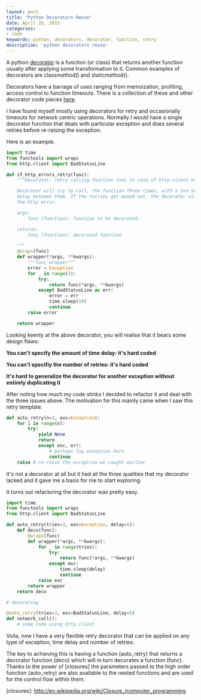 ```yaml
---
layout: post
title: "Python Decorators Reuse"
date: April 26, 2015
categories:
- code
keywords: python, decorators, decorator, function, retry
description: 'python decorators reuse'
---
```


A python [decorator](https://docs.python.org/3.4/glossary.html#term-decorator)
is a function (or class) that returns another function usually after applying
some transformation to it. Common examples of decorators are classmethod() and
staticmethod().

Decorators have a barrage of uses ranging from memoization, profiling, access
control to function timeouts. There is a collection of these and other decorator
code pieces [here](https://wiki.python.org/moin/PythonDecoratorLibrary).

I have found myself mostly using decorators for retry and occasionally
timeouts for network centric operations. Normally I would have a single
decorator function that deals with particular exception and does several
retries before re-raising the exception.

Here is an example.

```python
import time
from functools import wraps
from http.client import BadStatusLine

def if_http_errors_retry(func):
    """Decorator: retry calling function func in case of http.client errors.

    Decorator will try to call, the function three times, with a ten seconds
    delay between them. If the retries get maxed out, the decorator will raise
    the http error.

    args:
        func (function): function to be decorated.

    returns:
        func (function): decorated function

    """
    @wraps(func)
    def wrapper(*args, **kwargs):
        """func wrapper"""
        error = Exception
        for _ in range(3):
            try:
                return func(*args, **kwargs)
            except BadStatusLine as err:
                error = err
                time.sleep(10)
                continue
        raise error

    return wrapper
```

Looking keenly at the above decorator, you will realise that it bears some
design flaws:

<b>You can't specify the amount of time delay: it's hard coded</b>

<b>You can't specifiy the number of retries: it's hard coded</b>

<b>It's hard to generalize the decorator for another exception without entirely
    duplicating it</b>


After noting how much my code stinks I decided to refactor it and deal with the
three issues above. The motivation for this mainly came when I saw this retry template.

```python
def auto_retry(n=3, exc=Exception):
    for i in range(n):
        try:
            yield None
            return
            except exc, err:
                # perhaps log exception here
                continue
    raise # re-raise the exception we caught earlier
```

It's not a decorator at all but it had all the three qualities that my decorator
lacked and it gave me a basis for me to start exploring.

It turns out refactoring the decorator was pretty easy.

```python
import time
from functools import wraps
from http.client import BadStatusLine

def auto_retry(tries=3, exc=Exception, delay=5):
    def deco(func):
        @wraps(func)
        def wrapper(*args, **kwargs):
            for _ in range(tries):
                try:
                    return func(*args, **kwargs)
                except exc:
                    time.sleep(delay)
                    continue
            raise exc
        return wrapper
    return deco

# decorating

@auto_retry(tries=3, exc=BadStatusLine, delay=5)
def network_call():
    # some code using http.client

```
Voila, now I have a very flexible retry decorator that can  be applied on any
type of exception, time delay and number of retries.

The key to achieving this is having a function (auto_retry) that returns a
decorator function (deco) which will in turn decorates a function (func).
Thanks to the power of [closures] the parameters passed to the high order
function (auto_retry) are also available to the nested functions and are
used for the control flow within them.

[closures]: http://en.wikipedia.org/wiki/Closure_(computer_programming
